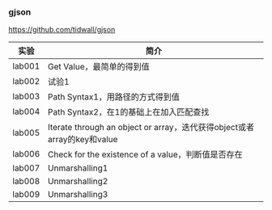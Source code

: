 ### gjson
https://github.com/tidwall/gjson

|实验|简介|
|---|---|
|lab001|Get Value，最简单的得到值|
|lab002|试验1|
|lab003|Path Syntax1，用路径的方式得到值|
|lab004|Path Syntax2，在1的基础上在加入匹配查找|
|lab005|Iterate through an object or array，迭代获得object或者array的key和value|
|lab006|Check for the existence of a value，判断值是否存在|
|lab007|Unmarshalling1|
|lab008|Unmarshalling2|
|lab009|Unmarshalling3|